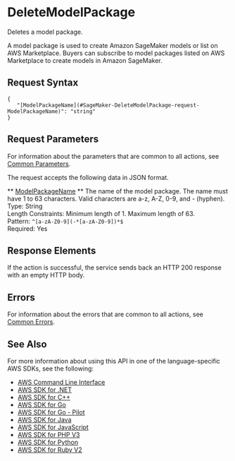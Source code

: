 # DeleteModelPackage<a name="API_DeleteModelPackage"></a>

Deletes a model package\.

A model package is used to create Amazon SageMaker models or list on AWS Marketplace\. Buyers can subscribe to model packages listed on AWS Marketplace to create models in Amazon SageMaker\.

## Request Syntax<a name="API_DeleteModelPackage_RequestSyntax"></a>

```
{
   "[ModelPackageName](#SageMaker-DeleteModelPackage-request-ModelPackageName)": "string"
}
```

## Request Parameters<a name="API_DeleteModelPackage_RequestParameters"></a>

For information about the parameters that are common to all actions, see [Common Parameters](CommonParameters.md)\.

The request accepts the following data in JSON format\.

 ** [ModelPackageName](#API_DeleteModelPackage_RequestSyntax) **   <a name="SageMaker-DeleteModelPackage-request-ModelPackageName"></a>
The name of the model package\. The name must have 1 to 63 characters\. Valid characters are a\-z, A\-Z, 0\-9, and \- \(hyphen\)\.  
Type: String  
Length Constraints: Minimum length of 1\. Maximum length of 63\.  
Pattern: `^[a-zA-Z0-9](-*[a-zA-Z0-9])*$`   
Required: Yes

## Response Elements<a name="API_DeleteModelPackage_ResponseElements"></a>

If the action is successful, the service sends back an HTTP 200 response with an empty HTTP body\.

## Errors<a name="API_DeleteModelPackage_Errors"></a>

For information about the errors that are common to all actions, see [Common Errors](CommonErrors.md)\.

## See Also<a name="API_DeleteModelPackage_SeeAlso"></a>

For more information about using this API in one of the language\-specific AWS SDKs, see the following:
+  [AWS Command Line Interface](https://docs.aws.amazon.com/goto/aws-cli/sagemaker-2017-07-24/DeleteModelPackage) 
+  [AWS SDK for \.NET](https://docs.aws.amazon.com/goto/DotNetSDKV3/sagemaker-2017-07-24/DeleteModelPackage) 
+  [AWS SDK for C\+\+](https://docs.aws.amazon.com/goto/SdkForCpp/sagemaker-2017-07-24/DeleteModelPackage) 
+  [AWS SDK for Go](https://docs.aws.amazon.com/goto/SdkForGoV1/sagemaker-2017-07-24/DeleteModelPackage) 
+  [AWS SDK for Go \- Pilot](https://docs.aws.amazon.com/goto/SdkForGoPilot/sagemaker-2017-07-24/DeleteModelPackage) 
+  [AWS SDK for Java](https://docs.aws.amazon.com/goto/SdkForJava/sagemaker-2017-07-24/DeleteModelPackage) 
+  [AWS SDK for JavaScript](https://docs.aws.amazon.com/goto/AWSJavaScriptSDK/sagemaker-2017-07-24/DeleteModelPackage) 
+  [AWS SDK for PHP V3](https://docs.aws.amazon.com/goto/SdkForPHPV3/sagemaker-2017-07-24/DeleteModelPackage) 
+  [AWS SDK for Python](https://docs.aws.amazon.com/goto/boto3/sagemaker-2017-07-24/DeleteModelPackage) 
+  [AWS SDK for Ruby V2](https://docs.aws.amazon.com/goto/SdkForRubyV2/sagemaker-2017-07-24/DeleteModelPackage) 